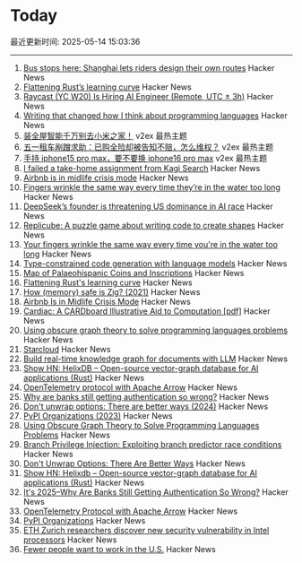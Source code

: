 # Today

最近更新时间: 2025-05-14 15:03:36

--- 
1. [Bus stops here: Shanghai lets riders design their own routes](https://www.sixthtone.com/news/1017072) Hacker News
2. [Flattening Rust’s learning curve](https://corrode.dev/blog/flattening-rusts-learning-curve/) Hacker News
3. [Raycast (YC W20) Is Hiring AI Engineer (Remote, UTC ± 3h)](https://www.raycast.com/jobs/ai-engineer) Hacker News
4. [Writing that changed how I think about programming languages](https://bernsteinbear.com/blog/pl-writing/) Hacker News
5. [装全屋智能千万别去小米之家！](https://www.v2ex.com/t/1131587) v2ex 最热主题
6. [五一租车剐蹭求助：已购全险却被告知不赔，怎么维权？](https://www.v2ex.com/t/1131585) v2ex 最热主题
7. [手持 iphone15 pro max，要不要换 iphone16 pro max](https://www.v2ex.com/t/1131584) v2ex 最热主题
8. [I failed a take-home assignment from Kagi Search](https://bloggeroo.dev/articles/202504031434) Hacker News
9. [Airbnb is in midlife crisis mode](https://www.wired.com/story/airbnb-is-in-midlife-crisis-mode-reinvention-app-services/) Hacker News
10. [Fingers wrinkle the same way every time they’re in the water too long](https://www.binghamton.edu/news/story/5547/do-your-fingers-wrinkle-the-same-way-every-time-youre-in-the-water-too-long-new-research-says-yes) Hacker News
11. [DeepSeek’s founder is threatening US dominance in AI race](https://www.bloomberg.com/news/features/2025-05-13/deepseek-races-after-chatgpt-as-china-s-ai-industry-soars) Hacker News
12. [Replicube: A puzzle game about writing code to create shapes](https://store.steampowered.com/app/3401490/Replicube/) Hacker News
13. [Your fingers wrinkle the same way every time you're in the water too long](https://www.binghamton.edu/news/story/5547/do-your-fingers-wrinkle-the-same-way-every-time-youre-in-the-water-too-long-new-research-says-yes) Hacker News
14. [Type-constrained code generation with language models](https://arxiv.org/abs/2504.09246) Hacker News
15. [Map of Palaeohispanic Coins and Inscriptions](http://hesperia.ucm.es/consulta_hesperia/mapas.php) Hacker News
16. [Flattening Rust's learning curve](https://corrode.dev/blog/flattening-rusts-learning-curve/) Hacker News
17. [How (memory) safe is Zig? (2021)](https://www.scattered-thoughts.net/writing/how-safe-is-zig/) Hacker News
18. [Airbnb Is in Midlife Crisis Mode](https://www.wired.com/story/airbnb-is-in-midlife-crisis-mode-reinvention-app-services/) Hacker News
19. [Cardiac: A CARDboard Illustrative Aid to Computation [pdf]](https://www.cs.drexel.edu/~bls96/museum/CARDIAC_manual.pdf) Hacker News
20. [Using obscure graph theory to solve programming languages problems](https://reasonablypolymorphic.com/blog/solving-lcsa/) Hacker News
21. [Starcloud](https://www.ycombinator.com/companies/starcloud) Hacker News
22. [Build real-time knowledge graph for documents with LLM](https://cocoindex.io/blogs/knowledge-graph-for-docs/) Hacker News
23. [Show HN: HelixDB – Open-source vector-graph database for AI applications (Rust)](https://github.com/HelixDB/helix-db/) Hacker News
24. [OpenTelemetry protocol with Apache Arrow](https://opentelemetry.io/blog/2025/otel-arrow-phase-2/) Hacker News
25. [Why are banks still getting authentication so wrong?](https://jamal.haba.sh/its-2025-why-are-banks-still-getting-authentication-so-wrong/) Hacker News
26. [Don't unwrap options: There are better ways (2024)](https://corrode.dev/blog/rust-option-handling-best-practices/) Hacker News
27. [PyPI Organizations (2023)](https://blog.pypi.org/posts/2023-04-23-introducing-pypi-organizations/) Hacker News
28. [Using Obscure Graph Theory to Solve Programming Languages Problems](https://reasonablypolymorphic.com/blog/solving-lcsa/) Hacker News
29. [Branch Privilege Injection: Exploiting branch predictor race conditions](https://comsec.ethz.ch/research/microarch/branch-privilege-injection/) Hacker News
30. [Don't Unwrap Options: There Are Better Ways](https://corrode.dev/blog/rust-option-handling-best-practices/) Hacker News
31. [Show HN: Helixdb – Open-source vector-graph database for AI applications (Rust)](https://github.com/HelixDB/helix-db/) Hacker News
32. [It's 2025–Why Are Banks Still Getting Authentication So Wrong?](https://jamal.haba.sh/its-2025-why-are-banks-still-getting-authentication-so-wrong/) Hacker News
33. [OpenTelemetry Protocol with Apache Arrow](https://opentelemetry.io/blog/2025/otel-arrow-phase-2/) Hacker News
34. [PyPI Organizations](https://blog.pypi.org/posts/2023-04-23-introducing-pypi-organizations/) Hacker News
35. [ETH Zurich researchers discover new security vulnerability in Intel processors](https://ethz.ch/en/news-and-events/eth-news/news/2025/05/eth-zurich-researchers-discover-new-security-vulnerability-in-intel-processors.html) Hacker News
36. [Fewer people want to work in the U.S.](https://www.axios.com/2025/05/13/us-jobs-foreign-workers) Hacker News
